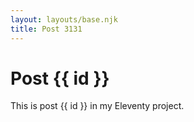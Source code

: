 ```yaml
---
layout: layouts/base.njk
title: Post 3131
---
```


# Post {{ id }}

This is post {{ id }} in my Eleventy project.
